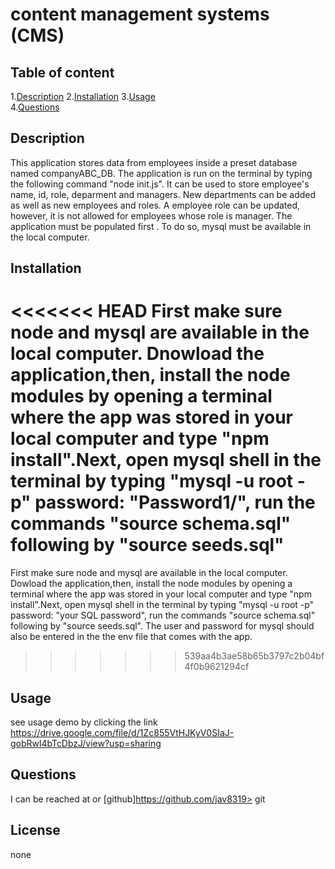 
# content management systems (CMS)  
      
## Table of content  

1.[Description](#description)
2.[Installation](#installation)
3.[Usage](#usage)  
4.[Questions](#questions)  

## Description  

This application stores data from employees inside a preset database named companyABC_DB. The application is run on the terminal by typing the following command "node init.js". It can be used to store employee's name, id, role, deparment and managers. New departments can be added as well as new employees and roles. A employee role can be updated, however, it is not allowed for employees whose role is manager. The application must be populated first . To do so, mysql must be available in the local computer.  

## Installation  

<<<<<<< HEAD
 First make sure node and mysql are available in the local computer. Dnowload the application,then, install the node modules by opening a terminal where the app was stored in your local computer and type "npm install".Next, open mysql shell in the terminal by typing "mysql -u root -p" password: "Password1/", run the commands "source schema.sql" following by "source seeds.sql"
=======
 First make sure node and mysql are available in the local computer. Dowload the application,then, install the node modules by opening a terminal where the app was stored in your local computer and type "npm install".Next, open mysql shell in the terminal by typing "mysql -u root -p" password: "your SQL password", run the commands "source schema.sql" following by "source seeds.sql". The user and password for mysql should also  be entered in the the env file that comes with the app.
>>>>>>> 539aa4b3ae58b65b3797c2b04bf4f0b9621294cf

## Usage  

see usage demo by clicking the link https://drive.google.com/file/d/1Zc855VtHJKyV0SIaJ-gobRwl4bTcDbzJ/view?usp=sharing

## Questions  

I can be reached at <github> or  [github]https://github.com/jav8319>
git 
## License  

none
